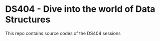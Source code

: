 # DS404 - Dive into the world of Data Structures

This repo contains source codes of the DS404 sessions


